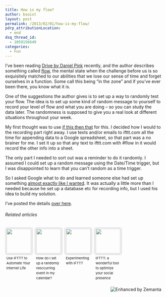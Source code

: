 ```yaml
---
title: How is my flow?
author: bsoist
layout: post
permalink: /2013/02/01/how-is-my-flow/
pdrp_attributionLocation:
  - end
dsq_thread_id:
  - 1059156649
categories:
  - Fun
---
```

I’ve been reading [Drive by Daniel Pink][1] recently, and the author describes something called [flow][2], the mental state when the challenge before us is so exquisitely matched to our abilities that we lose our sense of time and forget ourselves in a function. Some call this being “in the zone” and if you’ve ever been there, you know what it is.

One of the suggestions the author gives is to set up a way to randomly test your flow. The idea is to set up some kind of random message to yourself to record your level of flow and what you are doing &#8211; so you can study the data later. The randomness is supposed to give you a real look at different situations throughout your week.

My first thought was to use [if this then that][3] for this. I decided how I would to the recording part right away. I use texts and/or emails to ifttt.com all the time for appending data to a Google spreadsheet, so that part was a no brainer for me. I set it up so that any text to ifttt.com with #flow in it would record the other info into a sheet.

The only part I needed to sort out was a reminder to do it randomly. I assumed I could set up a random message using the Date/Time trigger, but I was disappointed to learn that you can’t random as a time trigger.

So I asked Google what to do and learned someone else had set up something [almost exactly like I wanted][4]. It was actually a little more than I needed because he set up a database etc for recording info, but I used his idea to build my solution.

I’ve posted the details [over here][5].

<h6 class="zemanta-related-title" style="font-size: 1em;">
  Related articles
</h6>

<ul class="zemanta-article-ul zemanta-article-ul-image" style="margin: 0; padding: 0; overflow: hidden;">
  <li class="zemanta-article-ul-li-image zemanta-article-ul-li" style="padding: 0; background: none; list-style: none; display: block; float: left; vertical-align: top; text-align: left; width: 84px; font-size: 11px; margin: 2px 10px 10px 2px;">
    <a style="box-shadow: 0px 0px 4px #999; padding: 2px; display: block; border-radius: 2px; text-decoration: none;" href="http://maketecheasier.com/use-ifttt-to-automate-internet-life/2013/01/27" target="_blank"><img style="padding: 0; margin: 0; border: 0; display: block; width: 80px; max-width: 100%;" alt="" src="http://i.zemanta.com/141032336_80_80.jpg" /></a><a style="display: block; overflow: hidden; text-decoration: none; line-height: 12pt; height: 80px; padding: 5px 2px 0 2px;" href="http://maketecheasier.com/use-ifttt-to-automate-internet-life/2013/01/27" target="_blank">Use IFTTT to Automate Your Internet Life</a>
  </li>
  <li class="zemanta-article-ul-li-image zemanta-article-ul-li" style="padding: 0; background: none; list-style: none; display: block; float: left; vertical-align: top; text-align: left; width: 84px; font-size: 11px; margin: 2px 10px 10px 2px;">
    <a style="box-shadow: 0px 0px 4px #999; padding: 2px; display: block; border-radius: 2px; text-decoration: none;" href="http://ask.metafilter.com/234139/How-do-I-set-up-a-randomly-reoccurring-event-in-my-calendar" target="_blank"><img style="padding: 0; margin: 0; border: 0; display: block; width: 80px; max-width: 100%;" alt="" src="http://i.zemanta.com/141367503_80_80.jpg" /></a><a style="display: block; overflow: hidden; text-decoration: none; line-height: 12pt; height: 80px; padding: 5px 2px 0 2px;" href="http://ask.metafilter.com/234139/How-do-I-set-up-a-randomly-reoccurring-event-in-my-calendar" target="_blank">How do I set up a randomly reoccurring event in my calendar?</a>
  </li>
  <li class="zemanta-article-ul-li-image zemanta-article-ul-li" style="padding: 0; background: none; list-style: none; display: block; float: left; vertical-align: top; text-align: left; width: 84px; font-size: 11px; margin: 2px 10px 10px 2px;">
    <a style="box-shadow: 0px 0px 4px #999; padding: 2px; display: block; border-radius: 2px; text-decoration: none;" href="https://www.ibm.com/developerworks/mydeveloperworks/blogs/BernieMichalik/entry/experimenting_with_ifttt1" target="_blank"><img style="padding: 0; margin: 0; border: 0; display: block; width: 80px; max-width: 100%;" alt="" src="http://i.zemanta.com/noimg_110_80_80.jpg" /></a><a style="display: block; overflow: hidden; text-decoration: none; line-height: 12pt; height: 80px; padding: 5px 2px 0 2px;" href="https://www.ibm.com/developerworks/mydeveloperworks/blogs/BernieMichalik/entry/experimenting_with_ifttt1" target="_blank">Experimenting with IFTTT</a>
  </li>
  <li class="zemanta-article-ul-li-image zemanta-article-ul-li" style="padding: 0; background: none; list-style: none; display: block; float: left; vertical-align: top; text-align: left; width: 84px; font-size: 11px; margin: 2px 10px 10px 2px;">
    <a style="box-shadow: 0px 0px 4px #999; padding: 2px; display: block; border-radius: 2px; text-decoration: none;" href="http://scienceintelligence.wordpress.com/2013/01/16/ifttt-a-wonderful-tool-to-optimize-your-social-presence/" target="_blank"><img style="padding: 0; margin: 0; border: 0; display: block; width: 80px; max-width: 100%;" alt="" src="http://i.zemanta.com/138669083_80_80.jpg" /></a><a style="display: block; overflow: hidden; text-decoration: none; line-height: 12pt; height: 80px; padding: 5px 2px 0 2px;" href="http://scienceintelligence.wordpress.com/2013/01/16/ifttt-a-wonderful-tool-to-optimize-your-social-presence/" target="_blank">IFTTT: a wonderful tool to optimize your social presence</a>
  </li>
</ul>

<div class="zemanta-pixie" style="margin-top: 10px; height: 15px;">
  <a class="zemanta-pixie-a" title="Enhanced by Zemanta" href="http://www.zemanta.com/?px"><img class="zemanta-pixie-img" style="border: none; float: right;" alt="Enhanced by Zemanta" src="http://img.zemanta.com/zemified_h.png?x-id=82c91b5a-ba30-479b-8236-69215d82c082" /></a>
</div>

 [1]: http://bookbytess.tumblr.com/tagged/drive
 [2]: http://bookbytess.tumblr.com/post/40524771732/mihally-csikszentmihalyi-defines-flow-as-the
 [3]: https://ifttt.com/
 [4]: http://blog.joshhaas.com/2011/10/self-experimentation-using-ifttt-and-a-dash-of-python/
 [5]: http://whsjr.soistmann.com/work/2013/02/01/random-reminders/